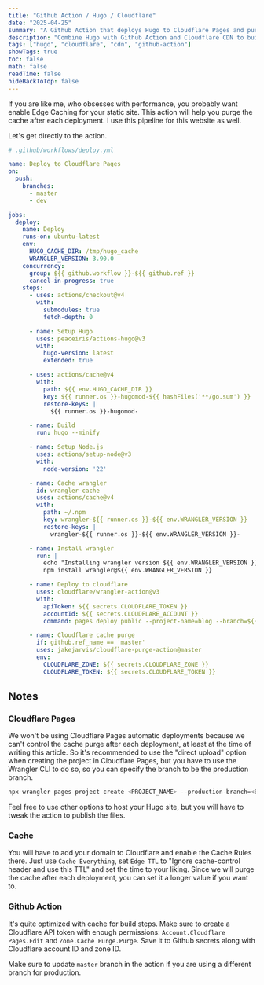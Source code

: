 ```yaml
---
title: "Github Action / Hugo / Cloudflare"
date: "2025-04-25"
summary: "A Github Action that deploys Hugo to Cloudflare Pages and purges the cache after each deployment."
description: "Combine Hugo with Github Action and Cloudflare CDN to build a lightning fast website."
tags: ["hugo", "cloudflare", "cdn", "github-action"]
showTags: true
toc: false
math: false
readTime: false
hideBackToTop: false
---
```


If you are like me, who obsesses with performance, you probably want enable Edge Caching for your static site. This action will help you purge the cache after each deployment. I use this pipeline for this website as well.

Let's get directly to the action.

```yaml
# .github/workflows/deploy.yml

name: Deploy to Cloudflare Pages
on:
  push:
    branches:
      - master
      - dev

jobs:
  deploy:
    name: Deploy
    runs-on: ubuntu-latest
    env:
      HUGO_CACHE_DIR: /tmp/hugo_cache
      WRANGLER_VERSION: 3.90.0
    concurrency:
      group: ${{ github.workflow }}-${{ github.ref }}
      cancel-in-progress: true
    steps:
      - uses: actions/checkout@v4
        with:
          submodules: true
          fetch-depth: 0

      - name: Setup Hugo
        uses: peaceiris/actions-hugo@v3
        with:
          hugo-version: latest
          extended: true

      - uses: actions/cache@v4
        with:
          path: ${{ env.HUGO_CACHE_DIR }}
          key: ${{ runner.os }}-hugomod-${{ hashFiles('**/go.sum') }}
          restore-keys: |
            ${{ runner.os }}-hugomod-

      - name: Build
        run: hugo --minify

      - name: Setup Node.js
        uses: actions/setup-node@v3
        with:
          node-version: '22'

      - name: Cache wrangler
        id: wrangler-cache
        uses: actions/cache@v4
        with:
          path: ~/.npm
          key: wrangler-${{ runner.os }}-${{ env.WRANGLER_VERSION }}
          restore-keys: |
            wrangler-${{ runner.os }}-${{ env.WRANGLER_VERSION }}-

      - name: Install wrangler
        run: |
          echo "Installing wrangler version ${{ env.WRANGLER_VERSION }}"
          npm install wrangler@${{ env.WRANGLER_VERSION }}

      - name: Deploy to cloudflare
        uses: cloudflare/wrangler-action@v3
        with:
          apiToken: ${{ secrets.CLOUDFLARE_TOKEN }}
          accountId: ${{ secrets.CLOUDFLARE_ACCOUNT }}
          command: pages deploy public --project-name=blog --branch=${{ github.ref_name }}

      - name: Cloudflare cache purge
        if: github.ref_name == 'master'
        uses: jakejarvis/cloudflare-purge-action@master
        env:
          CLOUDFLARE_ZONE: ${{ secrets.CLOUDFLARE_ZONE }}
          CLOUDFLARE_TOKEN: ${{ secrets.CLOUDFLARE_TOKEN }}
```

## Notes

### Cloudflare Pages

We won't be using Cloudflare Pages automatic deployments because we can't control the cache purge after each deployment, at least at the time of writing this article. So it's recommended to use the "direct upload" option when creating the project in Cloudflare Pages, but you have to use the Wrangler CLI to do so, so you can specify the branch to be the production branch.

```bash
npx wrangler pages project create <PROJECT_NAME> --production-branch=<BRANCH_NAME>>
```

Feel free to use other options to host your Hugo site, but you will have to tweak the action to publish the files.

### Cache

You will have to add your domain to Cloudflare and enable the Cache Rules there. Just use `Cache Everything`, set `Edge TTL` to "Ignore cache-control header and use this TTL" and set the time to your liking. Since we will purge the cache after each deployment, you can set it a longer value if you want to.

### Github Action

It's quite optimized with cache for build steps. Make sure to create a Cloudflare API token with enough permissions: `Account.Cloudflare Pages.Edit` and `Zone.Cache Purge.Purge`. Save it to Github secrets along with Cloudflare account ID and zone ID.

Make sure to update `master` branch in the action if you are using a different branch for production.